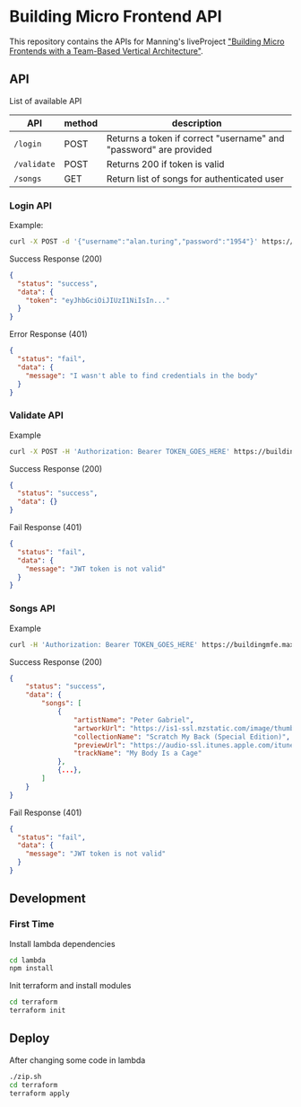 # Building Micro Frontend API

This repository contains the APIs for Manning's liveProject ["Building Micro Frontends with a Team-Based Vertical Architecture"](https://liveproject.manning.com/project/246/building-micro-frontends-with-a-team-based-vertical-architecture?).

## API

List of available API

| API | method | description |
| ----------- | ---- | --- |
| `/login`    | POST | Returns a token if correct "username" and "password" are provided |
| `/validate` | POST | Returns 200 if token is valid |
| `/songs`    | GET  | Return list of songs for authenticated user|

### Login API

Example:
```bash
curl -X POST -d '{"username":"alan.turing","password":"1954"}' https://buildingmfe.maxgallo.io/api/login
```

Success Response (200)
```json
{                                                                                                                                                                                                                               │
  "status": "success",
  "data": {
    "token": "eyJhbGciOiJIUzI1NiIsIn..."
  }
}
```

Error Response (401)
```json
{
  "status": "fail",
  "data": {
    "message": "I wasn't able to find credentials in the body"
  }
}
```

### Validate API

Example
```bash
curl -X POST -H 'Authorization: Bearer TOKEN_GOES_HERE' https://buildingmfe.maxgallo.io/api/validate
```

Success Response (200)
```json
{
  "status": "success",
  "data": {}
}
```

Fail Response (401)
```json
{                                                                                                                                                                                                                               │
  "status": "fail",
  "data": {
    "message": "JWT token is not valid"
  }
}
```

### Songs API
Example
```bash
curl -H 'Authorization: Bearer TOKEN_GOES_HERE' https://buildingmfe.maxgallo.io/api/songs
```

Success Response (200)
```json
{
    "status": "success",
    "data": {
        "songs": [
            {
                "artistName": "Peter Gabriel",
                "artworkUrl": "https://is1-ssl.mzstatic.com/image/thumb/Music5/v4/e8/96/7f/e8967ffe-2f8a-ab0b-f446-96ef8800379e/source/100x100bb.jpg",
                "collectionName": "Scratch My Back (Special Edition)",
                "previewUrl": "https://audio-ssl.itunes.apple.com/itunes-assets/Music3/v4/0a/d5/7a/0ad57a82-557e-5294-283b-454f80baf8af/mzaf_9087288924317663215.plus.aac.p.m4a",
                "trackName": "My Body Is a Cage"
            },
            {...},
        ]
    }
}
```

Fail Response (401)
```json
{
  "status": "fail",
  "data": {
    "message": "JWT token is not valid"
  }
}
```

## Development

### First Time

Install lambda dependencies
```bash
cd lambda
npm install
```

Init terraform and install modules
```bash
cd terraform
terraform init
```

## Deploy

After changing some code in lambda
```bash
./zip.sh
cd terraform
terraform apply
```
